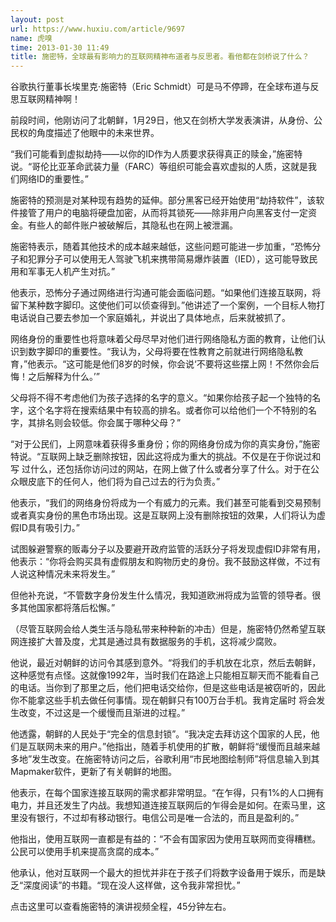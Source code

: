 ```yaml
---
layout: post
url: https://www.huxiu.com/article/9697
name: 虎嗅
time: 2013-01-30 11:49
title: 施密特，全球最有影响力的互联网精神布道者与反思者。看他都在剑桥说了什么？
---
```

谷歌执行董事长埃里克·施密特（Eric Schmidt）可是马不停蹄，在全球布道与反思互联网精神啊！

前段时间，他刚访问了北朝鲜，1月29日，他又在剑桥大学发表演讲，从身份、公民权的角度描述了他眼中的未来世界。

“我们可能看到虚拟劫持——以你的ID作为人质要求获得真正的赎金，”施密特说。“哥伦比亚革命武装力量（FARC）等组织可能会喜欢虚拟的人质，这就是我们网络ID的重要性。”

施密特的预测是对某种现有趋势的延伸。部分黑客已经开始使用“劫持软件”，该软件接管了用户的电脑将硬盘加密，从而将其锁死——除非用户向黑客支付一定资金。有些人的邮件账户被破解后，其隐私也在网上被泄漏。

施密特表示，随着其他技术的成本越来越低，这些问题可能进一步加重，“恐怖分子和犯罪分子可以使用无人驾驶飞机来携带简易爆炸装置（IED），这可能导致民用和军事无人机产生对抗。”

他表示，恐怖分子通过网络进行沟通可能会面临问题。“如果他们连接互联网，将留下某种数字脚印。这使他们可以侦查得到。”他讲述了一个案例，一个目标人物打电话说自己要去参加一个家庭婚礼，并说出了具体地点，后来就被抓了。

网络身份的重要性也将意味着父母尽早对他们进行网络隐私方面的教育，让他们认识到数字脚印的重要性。“我认为，父母将要在性教育之前就进行网络隐私教育，”他表示。“这可能是他们8岁的时候，你会说‘不要将这些摆上网！不然你会后悔！之后解释为什么。’”

父母将不得不考虑他们为孩子选择的名字的意义。“如果你给孩子起一个独特的名字，这个名字将在搜索结果中有较高的排名。或者你可以给他们一个不特别的名字，其排名则会较低。你会属于哪种父母？”

“对于公民们，上网意味着获得多重身份；你的网络身份成为你的真实身份，”施密特说。“互联网上缺乏删除按钮，因此这将成为重大的挑战。不仅是在于你说过和写 过什么，还包括你访问过的网站，在网上做了什么或者分享了什么。对于在公众眼皮底下的任何人，他们将为自己过去的行为负责。”

他表示，“我们的网络身份将成为一个有威力的元素。我们甚至可能看到交易预制或者真实身份的黑色市场出现。这是互联网上没有删除按钮的效果，人们将认为虚假ID具有吸引力。”

试图躲避警察的贩毒分子以及要避开政府监管的活跃分子将发现虚假ID非常有用，他表示：“你将会购买具有虚假朋友和购物历史的身份。我不鼓励这样做，不过有人说这种情况未来将发生。”

但他补充说，“不管数字身份发生什么情况，我知道欧洲将成为监管的领导者。很多其他国家都将落后松懈。”

（尽管互联网会给人类生活与隐私带来种种新的冲击）但是，施密特仍然希望互联网连接扩大普及度，尤其是通过具有数据服务的手机，这将减少腐败。

他说，最近对朝鲜的访问令其感到意外。“将我们的手机放在北京，然后去朝鲜，这种感觉有点怪。这就像1992年，当时我们在路途上只能相互聊天而不能看自己的电话。当你到了那里之后，他们把电话交给你，但是这些电话是被窃听的，因此你不能拿这些手机去做任何事情。现在朝鲜只有100万台手机。我肯定届时 将会发生改变，不过这是一个缓慢而且渐进的过程。”

他透露，朝鲜的人民处于“完全的信息封锁”。“我决定去拜访这个国家的人民，他们是互联网未来的用户。”他指出，随着手机使用的扩散，朝鲜将“缓慢而且越来越多地”发生改变。在施密特访问之后，谷歌利用“市民地图绘制师”将信息输入到其Mapmaker软件，更新了有关朝鲜的地图。

他表示，在每个国家连接互联网的需求都非常明显。“在乍得，只有1%的人口拥有电力，并且还发生了内战。我想知道连接互联网后的乍得会是如何。在索马里，这里没有银行，不过却有移动银行。电信公司是唯一合法的，而且是盈利的。”

他指出，使用互联网一直都是有益的：“不会有国家因为使用互联网而变得糟糕。公民可以使用手机来提高贪腐的成本。”

他承认，他对互联网一个最大的担忧并非在于孩子们将数字设备用于娱乐，而是缺乏“深度阅读”的书籍。“现在没人这样做，这令我非常担忧。”

点击这里可以查看施密特的演讲视频全程，45分钟左右。


